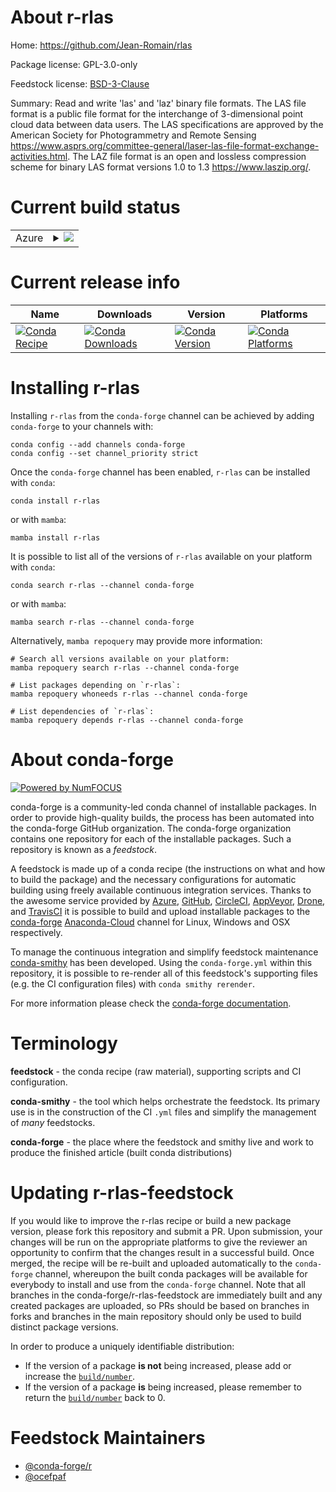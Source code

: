 About r-rlas
============

Home: https://github.com/Jean-Romain/rlas

Package license: GPL-3.0-only

Feedstock license: [BSD-3-Clause](https://github.com/conda-forge/r-rlas-feedstock/blob/main/LICENSE.txt)

Summary: Read and write 'las' and 'laz' binary file formats. The LAS file format is a public file format for the interchange of 3-dimensional point cloud data between data users. The LAS specifications are approved by the American Society for Photogrammetry and Remote Sensing <https://www.asprs.org/committee-general/laser-las-file-format-exchange-activities.html>. The LAZ file format is an open and lossless compression scheme for binary LAS format versions 1.0 to 1.3 <https://www.laszip.org/>.

Current build status
====================


<table>
    
  <tr>
    <td>Azure</td>
    <td>
      <details>
        <summary>
          <a href="https://dev.azure.com/conda-forge/feedstock-builds/_build/latest?definitionId=5764&branchName=main">
            <img src="https://dev.azure.com/conda-forge/feedstock-builds/_apis/build/status/r-rlas-feedstock?branchName=main">
          </a>
        </summary>
        <table>
          <thead><tr><th>Variant</th><th>Status</th></tr></thead>
          <tbody><tr>
              <td>linux_64_r_base4.0</td>
              <td>
                <a href="https://dev.azure.com/conda-forge/feedstock-builds/_build/latest?definitionId=5764&branchName=main">
                  <img src="https://dev.azure.com/conda-forge/feedstock-builds/_apis/build/status/r-rlas-feedstock?branchName=main&jobName=linux&configuration=linux_64_r_base4.0" alt="variant">
                </a>
              </td>
            </tr><tr>
              <td>linux_64_r_base4.1</td>
              <td>
                <a href="https://dev.azure.com/conda-forge/feedstock-builds/_build/latest?definitionId=5764&branchName=main">
                  <img src="https://dev.azure.com/conda-forge/feedstock-builds/_apis/build/status/r-rlas-feedstock?branchName=main&jobName=linux&configuration=linux_64_r_base4.1" alt="variant">
                </a>
              </td>
            </tr><tr>
              <td>osx_64_r_base4.0</td>
              <td>
                <a href="https://dev.azure.com/conda-forge/feedstock-builds/_build/latest?definitionId=5764&branchName=main">
                  <img src="https://dev.azure.com/conda-forge/feedstock-builds/_apis/build/status/r-rlas-feedstock?branchName=main&jobName=osx&configuration=osx_64_r_base4.0" alt="variant">
                </a>
              </td>
            </tr><tr>
              <td>osx_64_r_base4.1</td>
              <td>
                <a href="https://dev.azure.com/conda-forge/feedstock-builds/_build/latest?definitionId=5764&branchName=main">
                  <img src="https://dev.azure.com/conda-forge/feedstock-builds/_apis/build/status/r-rlas-feedstock?branchName=main&jobName=osx&configuration=osx_64_r_base4.1" alt="variant">
                </a>
              </td>
            </tr><tr>
              <td>win_64_r_base4.0</td>
              <td>
                <a href="https://dev.azure.com/conda-forge/feedstock-builds/_build/latest?definitionId=5764&branchName=main">
                  <img src="https://dev.azure.com/conda-forge/feedstock-builds/_apis/build/status/r-rlas-feedstock?branchName=main&jobName=win&configuration=win_64_r_base4.0" alt="variant">
                </a>
              </td>
            </tr><tr>
              <td>win_64_r_base4.1</td>
              <td>
                <a href="https://dev.azure.com/conda-forge/feedstock-builds/_build/latest?definitionId=5764&branchName=main">
                  <img src="https://dev.azure.com/conda-forge/feedstock-builds/_apis/build/status/r-rlas-feedstock?branchName=main&jobName=win&configuration=win_64_r_base4.1" alt="variant">
                </a>
              </td>
            </tr>
          </tbody>
        </table>
      </details>
    </td>
  </tr>
</table>

Current release info
====================

| Name | Downloads | Version | Platforms |
| --- | --- | --- | --- |
| [![Conda Recipe](https://img.shields.io/badge/recipe-r--rlas-green.svg)](https://anaconda.org/conda-forge/r-rlas) | [![Conda Downloads](https://img.shields.io/conda/dn/conda-forge/r-rlas.svg)](https://anaconda.org/conda-forge/r-rlas) | [![Conda Version](https://img.shields.io/conda/vn/conda-forge/r-rlas.svg)](https://anaconda.org/conda-forge/r-rlas) | [![Conda Platforms](https://img.shields.io/conda/pn/conda-forge/r-rlas.svg)](https://anaconda.org/conda-forge/r-rlas) |

Installing r-rlas
=================

Installing `r-rlas` from the `conda-forge` channel can be achieved by adding `conda-forge` to your channels with:

```
conda config --add channels conda-forge
conda config --set channel_priority strict
```

Once the `conda-forge` channel has been enabled, `r-rlas` can be installed with `conda`:

```
conda install r-rlas
```

or with `mamba`:

```
mamba install r-rlas
```

It is possible to list all of the versions of `r-rlas` available on your platform with `conda`:

```
conda search r-rlas --channel conda-forge
```

or with `mamba`:

```
mamba search r-rlas --channel conda-forge
```

Alternatively, `mamba repoquery` may provide more information:

```
# Search all versions available on your platform:
mamba repoquery search r-rlas --channel conda-forge

# List packages depending on `r-rlas`:
mamba repoquery whoneeds r-rlas --channel conda-forge

# List dependencies of `r-rlas`:
mamba repoquery depends r-rlas --channel conda-forge
```


About conda-forge
=================

[![Powered by
NumFOCUS](https://img.shields.io/badge/powered%20by-NumFOCUS-orange.svg?style=flat&colorA=E1523D&colorB=007D8A)](https://numfocus.org)

conda-forge is a community-led conda channel of installable packages.
In order to provide high-quality builds, the process has been automated into the
conda-forge GitHub organization. The conda-forge organization contains one repository
for each of the installable packages. Such a repository is known as a *feedstock*.

A feedstock is made up of a conda recipe (the instructions on what and how to build
the package) and the necessary configurations for automatic building using freely
available continuous integration services. Thanks to the awesome service provided by
[Azure](https://azure.microsoft.com/en-us/services/devops/), [GitHub](https://github.com/),
[CircleCI](https://circleci.com/), [AppVeyor](https://www.appveyor.com/),
[Drone](https://cloud.drone.io/welcome), and [TravisCI](https://travis-ci.com/)
it is possible to build and upload installable packages to the
[conda-forge](https://anaconda.org/conda-forge) [Anaconda-Cloud](https://anaconda.org/)
channel for Linux, Windows and OSX respectively.

To manage the continuous integration and simplify feedstock maintenance
[conda-smithy](https://github.com/conda-forge/conda-smithy) has been developed.
Using the ``conda-forge.yml`` within this repository, it is possible to re-render all of
this feedstock's supporting files (e.g. the CI configuration files) with ``conda smithy rerender``.

For more information please check the [conda-forge documentation](https://conda-forge.org/docs/).

Terminology
===========

**feedstock** - the conda recipe (raw material), supporting scripts and CI configuration.

**conda-smithy** - the tool which helps orchestrate the feedstock.
                   Its primary use is in the construction of the CI ``.yml`` files
                   and simplify the management of *many* feedstocks.

**conda-forge** - the place where the feedstock and smithy live and work to
                  produce the finished article (built conda distributions)


Updating r-rlas-feedstock
=========================

If you would like to improve the r-rlas recipe or build a new
package version, please fork this repository and submit a PR. Upon submission,
your changes will be run on the appropriate platforms to give the reviewer an
opportunity to confirm that the changes result in a successful build. Once
merged, the recipe will be re-built and uploaded automatically to the
`conda-forge` channel, whereupon the built conda packages will be available for
everybody to install and use from the `conda-forge` channel.
Note that all branches in the conda-forge/r-rlas-feedstock are
immediately built and any created packages are uploaded, so PRs should be based
on branches in forks and branches in the main repository should only be used to
build distinct package versions.

In order to produce a uniquely identifiable distribution:
 * If the version of a package **is not** being increased, please add or increase
   the [``build/number``](https://docs.conda.io/projects/conda-build/en/latest/resources/define-metadata.html#build-number-and-string).
 * If the version of a package **is** being increased, please remember to return
   the [``build/number``](https://docs.conda.io/projects/conda-build/en/latest/resources/define-metadata.html#build-number-and-string)
   back to 0.

Feedstock Maintainers
=====================

* [@conda-forge/r](https://github.com/conda-forge/r/)
* [@ocefpaf](https://github.com/ocefpaf/)

